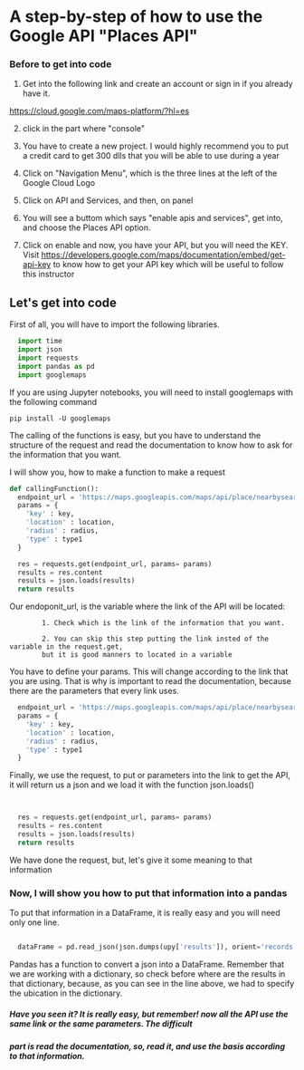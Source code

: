 # A step-by-step of how to use the Google API "Places API"

### Before to get into code 

1. Get into the following link and create an account or sign in if you already have it.

https://cloud.google.com/maps-platform/?hl=es

2. click in the part where "console"

3. You have to create a new project. I would highly recommend you to put a credit card to get 300 dlls that you will be able 
to use during a year

4. Click on "Navigation Menu", which is the three lines at the left of the Google Cloud Logo

5. Click on API and Services, and then, on panel

6. You will see a buttom which says "enable apis and services", get into, and choose the Places API option.


7. Click on enable and now, you have your API, but you will need the KEY. Visit https://developers.google.com/maps/documentation/embed/get-api-key to know how to get your API key which will be useful to follow this
instructor


## Let's get into code

First of all, you will have to import the following libraries. 

```python
  import time
  import json
  import requests
  import pandas as pd
  import googlemaps
```
If you are using Jupyter notebooks, you will need to install googlemaps with the following command

```
pip install -U googlemaps

```

The calling of the functions is easy, but you have to understand the structure of the request and read the documentation to know
how to ask for the information that you want.

I will show you, how to make a function to make a request

```python
def callingFunction():
  endpoint_url = 'https://maps.googleapis.com/maps/api/place/nearbysearch/json?'
  params = {
    'key' : key,
    'location' : location,
    'radius' : radius,
    'type' : type1
  }

  res = requests.get(endpoint_url, params= params)
  results = res.content
  results = json.loads(results)
  return results


```
Our endoponit_url, is the variable where the link of the API will be located:

            1. Check which is the link of the information that you want.
            
            2. You can skip this step putting the link insted of the variable in the request.get, 
            but it is good manners to located in a variable
            
You have to define your params. This will change according to the link that you are using. That is why is important to read the 
documentation, because there are the parameters that every link uses.

```python
  endpoint_url = 'https://maps.googleapis.com/maps/api/place/nearbysearch/json?'
  params = {
    'key' : key,
    'location' : location,
    'radius' : radius,
    'type' : type1
  }

```
Finally, we use the request, to put or parameters into the link to get the API, it will return us a json and we load it with the 
function json.loads()

```python


  res = requests.get(endpoint_url, params= params)
  results = res.content
  results = json.loads(results)
  return results


```
We have done the request, but, let's give it some meaning to that information

### Now, I will show you how to put that information into a pandas

To put that information in a DataFrame, it is really easy and you will need only one line.

```python

  dataFrame = pd.read_json(json.dumps(upy['results']), orient='records')

```
Pandas has a function to convert a json into a DataFrame. Remember that we are working with a dictionary, so check before where
are the results in that dictionary, because, as you can see in the line above, we had to specify the ubication in the dictionary.

##### Have you seen it? It is really easy, but remember! now all the API use the same link or the same parameters. The difficult
##### part is read the documentation, so, read it, and use the basis according to that information.








